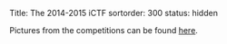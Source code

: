 Title: The 2014-2015 iCTF
sortorder: 300
status: hidden

Pictures from the competitions can be found
[here](/archive/2014-2015/pictures).